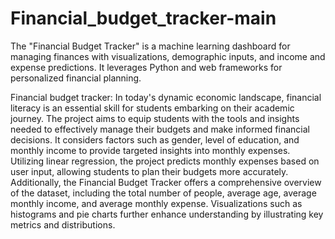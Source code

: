 # Financial_budget_tracker-main
The "Financial Budget Tracker" is a machine learning dashboard for managing finances with visualizations, demographic inputs, and income and expense predictions. It leverages Python and web frameworks for personalized financial planning.

Financial budget tracker:
In today's dynamic economic landscape, financial literacy is an essential skill for students
embarking on their academic journey. The project aims to equip students with the tools and insights
needed to effectively manage their budgets and make informed financial decisions.
It considers factors such as gender, level of education, and monthly income to provide
targeted insights into monthly expenses. Utilizing linear regression, the project predicts monthly
expenses based on user input, allowing students to plan their budgets more accurately.
Additionally, the Financial Budget Tracker offers a comprehensive overview of the dataset,
including the total number of people, average age, average monthly income, and average monthly
expense. Visualizations such as histograms and pie charts further enhance understanding by
illustrating key metrics and distributions.
